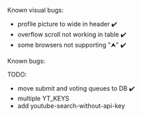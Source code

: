 Known visual bugs:
- profile picture to wide in header ✔️
- overflow scroll not working in table ✔️
- some browsers not supporting "⮝" ✔️

Known bugs:

TODO:
- move submit and voting queues to DB ✔️
- multiple YT_KEYS
- add youtube-search-without-api-key
